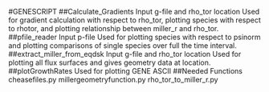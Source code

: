 #GENESCRIPT
##Calculate_Gradients
Input g-file and rho_tor location
Used for gradient calculation with respect to rho_tor, plotting species with respect to rhotor, and plotting relationship between miller_r and rho_tor.
##pfile_reader
Input p-file
Used for plotting species with respect to psinorm and plotting comparisons of single species over full the time interval.
##extract_miller_from_eqdsk
Input g-file and rho_tor location
Used for plotting all flux surfaces and gives geometry data at location.
##plotGrowthRates
Used for plotting GENE ASCII
##Needed Functions
cheasefiles.py
millergeometryfunction.py
rho_tor_to_miller_r.py
